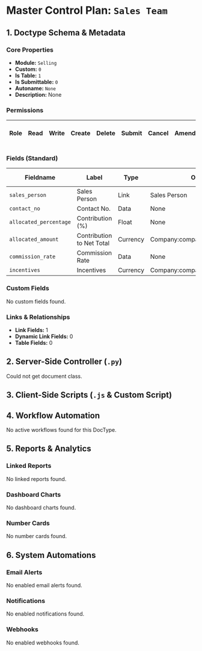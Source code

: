 # Master Control Plan: `Sales Team`

## 1. Doctype Schema & Metadata

### Core Properties
- **Module:** `Selling`
- **Custom:** `0`
- **Is Table:** `1`
- **Is Submittable:** `0`
- **Autoname:** `None`
- **Description:** None

### Permissions
| Role | Read | Write | Create | Delete | Submit | Cancel | Amend | Report | Import | Export | Print | Email | Share | Set User Perms |
|---|---|---|---|---|---|---|---|---|---|---|---|---|---|---|


### Fields (Standard)
| Fieldname | Label | Type | Options | Required | Hidden | Read Only | Default | Description |
|---|---|---|---|---|---|---|---|---|
| `sales_person` | Sales Person | Link | Sales Person | ✅ |  |  | None | None |
| `contact_no` | Contact No. | Data | None |  | ✅ |  | None | None |
| `allocated_percentage` | Contribution (%) | Float | None |  |  |  | None | None |
| `allocated_amount` | Contribution to Net Total | Currency | Company:company:default_currency |  |  | ✅ | None | None |
| `commission_rate` | Commission Rate | Data | None |  |  | ✅ | None | None |
| `incentives` | Incentives | Currency | Company:company:default_currency |  |  |  | None | None |


### Custom Fields
No custom fields found.


### Links & Relationships
- **Link Fields:** 1
- **Dynamic Link Fields:** 0
- **Table Fields:** 0

## 2. Server-Side Controller (`.py`)
Could not get document class.


## 3. Client-Side Scripts (`.js` & Custom Script)




## 4. Workflow Automation
No active workflows found for this DocType.


## 5. Reports & Analytics
### Linked Reports
No linked reports found.


### Dashboard Charts
No dashboard charts found.


### Number Cards
No number cards found.


## 6. System Automations
### Email Alerts
No enabled email alerts found.


### Notifications
No enabled notifications found.


### Webhooks
No enabled webhooks found.
